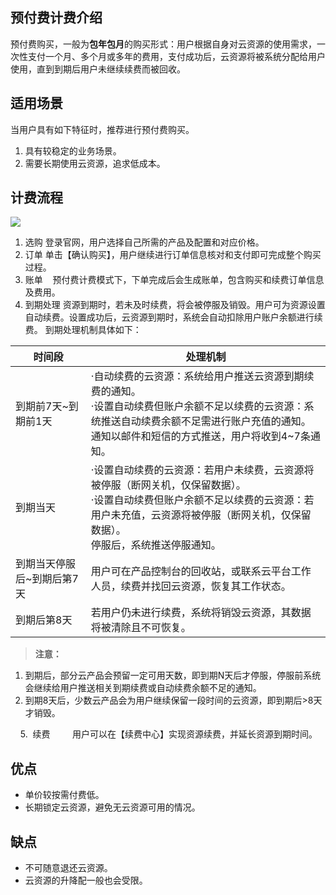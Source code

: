 ## 预付费计费介绍
预付费购买，一般为**包年包月**的购买形式：用户根据自身对云资源的使用需求，一次性支付一个月、多个月或多年的费用，支付成功后，云资源将被系统分配给用户使用，直到到期后用户未继续续费而被回收。
## 适用场景
当用户具有如下特征时，推荐进行预付费购买。
1. 具有较稳定的业务场景。
2. 需要长期使用云资源，追求低成本。

## 计费流程
![](http://imgcache.tcecqpoc.fsphere.cn/image/i.imgur.com/EvKyaSu.png)

1. 选购
    登录官网，用户选择自己所需的产品及配置和对应价格。
2. 订单
    单击【确认购买】，用户继续进行订单信息核对和支付即可完成整个购买过程。
3. 账单
    预付费计费模式下，下单完成后会生成账单，包含购买和续费订单信息及费用。
4. 到期处理
    资源到期时，若未及时续费，将会被停服及销毁。用户可为资源设置自动续费。设置成功后，云资源到期时，系统会自动扣除用户账户余额进行续费。
    到期处理机制具体如下：

|时间段 | 处理机制 |
|---------|---------|
 | 到期前7天~到期前1天 |·自动续费的云资源：系统给用户推送云资源到期续费的通知。<br>·设置自动续费但账户余额不足以续费的云资源：系统推送自动续费余额不足需进行账户充值的通知。<br>通知以邮件和短信的方式推送，用户将收到4~7条通知。 | 
| 到期当天 | ·设置自动续费的云资源：若用户未续费，云资源将被停服（断网关机，仅保留数据）。<br> ·设置自动续费但账户余额不足以续费的云资源：若用户未充值，云资源将被停服（断网关机，仅保留数据）。<br>停服后，系统推送停服通知。 | 
| 到期当天停服后~到期后第7天 | 用户可在产品控制台的回收站，或联系云平台工作人员，续费并找回云资源，恢复其工作状态。| 
| 到期后第8天| 若用户仍未进行续费，系统将销毁云资源，其数据将被清除且不可恢复。 | 
>  **注意：**
 1. 到期后，部分云产品会预留一定可用天数，即到期N天后才停服，停服前系统会继续给用户推送相关到期续费或自动续费余额不足的通知。
 2. 到期8天后，少数云产品会为用户继续保留一段时间的云资源，即到期后>8天才销毁。
       
			 
&nbsp; &nbsp; 5\. &nbsp;续费
 &nbsp; &nbsp;&nbsp;&nbsp;&nbsp;&nbsp;&nbsp;用户可以在【续费中心】实现资源续费，并延长资源到期时间。
## 优点
* 单价较按需付费低。
* 长期锁定云资源，避免无云资源可用的情况。

## 缺点
* 不可随意退还云资源。
* 云资源的升降配一般也会受限。
